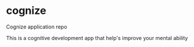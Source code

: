 cognize
=======

Cognize application repo

This is a cognitive development app that help's improve your mental ability
